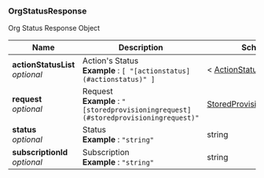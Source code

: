 
<a name="orgstatusresponse"></a>
### OrgStatusResponse
Org Status Response Object


|Name|Description|Schema|
|---|---|---|
|**actionStatusList**  <br>*optional*|Action's Status  <br>**Example** : `[ "[actionstatus](#actionstatus)" ]`|< [ActionStatus](ActionStatus.md#actionstatus) > array|
|**request**  <br>*optional*|Request  <br>**Example** : `"[storedprovisioningrequest](#storedprovisioningrequest)"`|[StoredProvisioningRequest](StoredProvisioningRequest.md#storedprovisioningrequest)|
|**status**  <br>*optional*|Status  <br>**Example** : `"string"`|string|
|**subscriptionId**  <br>*optional*|Subscription  <br>**Example** : `"string"`|string|



